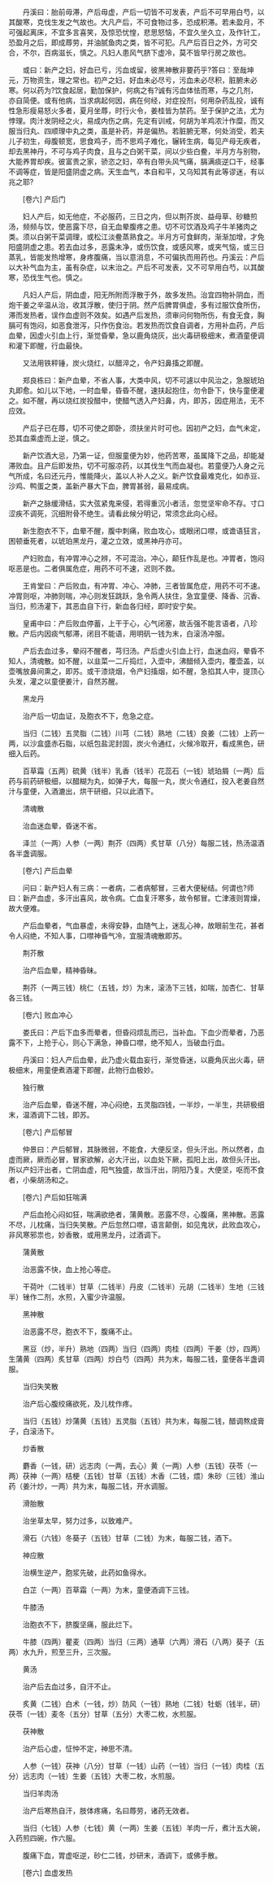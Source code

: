 <!-- { "loadSidebar": true } -->
　　丹溪曰：胎前毋滞，产后毋虚，产后一切皆不可发表，产后不可早用白芍，以其酸寒，克伐生发之气故也。大凡产后，不可食物过多，恐成积滞。若未盈月，不可强起离床，不宜多言喜笑，及惊恐忧惶，悲思怒恼，不宜久坐久立，及作针工，恐盈月之后，即成蓐劳，并油腻鱼肉之类，皆不可犯。凡产后百日之外，方可交合，不尔，百病滋长，慎之。凡妇人患风气脐下虚冷，莫不皆早行房之故也。

　　或曰：新产之妇，好血已亏，污血或留，彼黑神散非要药乎?答曰：至哉坤元，万物资生，理之常也。初产之妇，好血未必尽亏，污血未必尽积，脏腑未必寒。何以药为?饮食起居，勤加保护，何病之有?诚有污血体怯而寒，与之几剂，亦自简便。或有他病，当求病起何因，病在何经，对症投剂，何用杂药乱投，诚有性急形瘦易怒火多者，夏月坐蓐，时行火令，姜桂皆为禁药。至于保护之法，尤为悖理。肉汁发阴经之火，易成内伤之病，先定有训戒，何胡为羊鸡浓汁作糜，而又服当归丸、四顺理中丸之类，虽是补药，并是偏热。若脏腑无寒，何处消受，若夫儿子初生，母腹顿宽，思食鸡子，而不思鸡子难化，辗转生病，每见产母无疾者，却去黑神丹，不可与鸡子肉食，且与之白粥干菜，间以少些白鲞，半月方与别物，大能养胃却疾。彼富贵之家，骄恣之妇，卒有白带头风气痛，膈满痰逆口干，经事不调等症，皆是阳盛阴虚之病。天生血气，本自和平，又乌知其有此等谬迷，有以兆之耶? 

　　[卷六] 产后门 

　　妇人产后，如无他症，不必服药，三日之内，但以荆芥炭、益母草、砂糖煎汤，频频与饮，使恶露下尽，自无血晕腹疼之患。切不可饮酒及鸡子牛羊猪肉之类。须以白粥干菜调理，或松江淡鲞蒸熟食之。半月方可食鲜肉，渐渐加增，才免阳盛阴虚之患。若去血过多，恶露未净，或伤饮食，或感风寒，或夹气恼，或三日蒸乳，皆能发热增寒，身疼腹痛，当以意消息，不可偏执而用药也。丹溪云：产后以大补气血为主，虽有杂症，以末治之。产后不可发表，又不可早用白芍，以其酸寒，恐伐生气也。慎之。

　　凡妇人产后，阴血虚，阳无所附而浮散于外，故多发热。治宜四物补阴血，而炮干姜之辛温从治，收其浮散，使归于阴。然产后脾胃俱虚，多有过服饮食所伤，滞而发热者，误作血虚则不效矣。如遇产后发热，须审问何物所伤，有食无食，胸膈可有饱闷，如恶食泄泻，只作伤食治。若发热而饮食自调者，方用补血药，产后血晕，因虚火引血上行，渐觉昏晕，急以鹿角烧灰，出火毒研极细末，煮酒童便调和灌下即醒，行血最快。

　　又法用铁秤锤，炭火烧红，以醋淬之，令产妇鼻搐之即醒。

　　郑良栋曰：新产血晕，不省人事，大类中风，切不可遽以中风治之，急服琥珀丸即愈。如儿以下地，一时血晕，昏昏不醒，速扶起抱住，勿令卧下，快与童便灌之。如不醒，再以烧红炭投醋中，使醋气透入产妇鼻，内，即苏，因症用法，无不应效。

　　产后子已在蓐，切不可使之即卧，须扶坐片时可也。因初产之妇，血气未定，恐其血乘虚而上逆，慎之。

　　新产饮酒大忌，乃第一证，但服童便为妙，他药苦寒，虽属降下之品，却能凝滞败血。且产后即发热，切不可服凉药，以其伐生气而血凝也。若童便乃人身之元气所成，名曰还元丹，惟能降火，盖以人补人之义。新产饮食最难克化，如赤豆、沙鸡、鸭蛋之类，盖新产暴大下血，脾胃甚弱，最易成病。

　　新产之脉缓滑结，实大弦紧鬼来侵，若得重沉小者活，忽觉坚牢命不存。寸口涩疾不调死，沉细附骨不绝生。请看此候分明记，常须念此向心经。

　　新生胞衣不下，血晕不醒，腹中刺痛，败血攻心，或眼闭口噤，或谵语狂言，困顿垂死者，以琥珀黑龙丹，灌之立效，或黑神丹亦可。

　　产妇败血，有冲胃冲心之辨，不可混治。冲心，颠狂作乱是也。冲胃者，饱闷呕恶是也。二者俱属危症，用药不可不速，迟则不救。

　　王肯堂曰：产后败血，有冲胃、冲心、冲肺，三者皆属危症，用药不可不速。冲胃则呕，冲肺则喘，冲心则发狂跳跃，急令两人扶住，急宜童便、降香、沉香、当归，煎汤灌下，其恶血自下行，新血各归经，即时安宁矣。

　　皇甫中曰：产后败血停蓄，上干于心，心气闭塞，故舌强不能言语者，八珍散。产后内因痰气郁滞，闭目不能语，用明矾一钱为末，白滚汤冲服。

　　产后去血过多，晕闷不醒者，芎归汤。产后虚火引血上行，血迷血闷，晕昏不知人，清魂散。如不醒，以韭菜一二斤捣烂，入壶中，沸醋倾入壶内，覆壶盖，以壶嘴放鼻间熏之，即苏。或干漆烧烟，令产妇搐烟，如不醒，急掐其人中，提顶心头发，灌之以童便姜汁，自然苏醒。

　　黑龙丹

　　治产后一切血证，及胞衣不下，危急之症。

　　当归（二钱）五灵脂（二钱）川芎（二钱）熟地（二钱）良姜（二钱）上药一两，以沙盒盛赤石脂，以纸包盐泥封固，炭火令通红，火候冷取开，看成黑色，研细入后药。

　　百草霜（五两）硫黄（钱半）乳香（钱半）花蕊石（一钱）琥珀屑（一两）后药与前药研极细，以醋糊为丸，如弹子大，每服一丸，炭火令通红，投入老姜自然汁与童便，入酒漉出，烘干研细，只以此酒下。

　　清魂散

　　治血迷血晕，昏迷不省。

　　泽兰（一两）人参（一两）荆芥（四两）炙甘草（八分）每服二钱，热汤温酒各半盏调服。

　　[卷六] 产后血晕 

　　问曰：新产妇人有三病：一者病，二者病郁冒，三者大便秘结。何谓也?师曰：新产血虚，多汗出喜风，故令病。亡血复汗寒多，故令郁冒。亡津液则胃燥，故大便难。

　　产后血晕者，气血暴虚，未得安静，血随气上，迷乱心神，故眼前生花，甚者令人闷绝，不知人事，口噤神昏气冷，宜服清魂散即苏。

　　荆芥散

　　治产后血晕，精神昏昧。

　　荆芥（一两三钱）桃仁（五钱，炒）为末，滚汤下三钱，如喘，加杏仁、甘草各三钱。

　　[卷六] 败血冲心 

　　娄氏曰：产后下血多而晕者，但昏闷烦乱而已，当补血。下血少而晕者，乃恶露不下，上抢于心，则心下满急，神昏口噤，绝不知人，当破血行血。

　　丹溪曰：妇人产后血晕，此乃虚火载血妄行，渐觉昏迷，以鹿角灰出火毒，研极细末，用童便煮酒灌下即醒，此物行血极妙。

　　独行散

　　治产后血晕，昏迷不醒，冲心闷绝，五灵脂四钱，一半炒，一半生，共研极细末，温酒调下二钱，即苏。

　　[卷六] 产后郁冒 

　　仲景曰：产后郁冒，其脉微弱，不能食，大便反坚，但头汗出。所以然者，血虚而厥，厥而必冒，冒家欲解，必大汗出，以血处下厥，孤阳上出，故但头汗出。所以产妇汗出者，亡阴血虚，阳气独盛，故当汗出，阴阳乃复。大便坚，呕而不食者，小柴胡汤和之。

　　[卷六] 产后如狂喘满 

　　产后血抢心闷如狂，喘满欲绝者，蒲黄散。恶露不尽，心腹痛，黑神散。恶露不尽，儿枕痛，当归失笑散。产后忽然口噤，语言颠倒，如见鬼状，此败血攻心，非风寒邪祟也，妙香散，或用黑龙丹，过酒调下。

　　蒲黄散

　　治恶露不快，血上抢心等症。

　　干荷叶（二钱半）甘草（二钱半）丹皮（二钱半）元胡（二钱半）生地（三钱半）锉作二剂，水煎，入蜜少许温服。

　　黑神散

　　治恶露不尽，胞衣不下，腹痛不止。

　　黑豆（炒，半升）熟地（四两）当归（四两）肉桂（四两）干姜（炒，四两）生蒲黄（四两）炙甘草（四两）炒白芍（四两）共为末，每服二钱，童便各半盏调服。

　　当归失笑散

　　治产后心腹绞痛欲死，及儿枕作疼。

　　当归（五钱）炒蒲黄（五钱）五灵脂（五钱）共为末，每服二钱，醋调熬成膏子，白滚汤下。

　　炒香散

　　麝香（一钱，研）远志肉（一两，去心）黄（一两）人参（五钱）茯苓（一两）茯神（一两）桔梗（五钱）甘草（五钱）木香（二钱，煨）朱砂（三钱）淮山药（姜汁炒，一两）共为末，每服二钱，开水调服。

　　滑胎散

　　治坐草太早，努力过多，以致难产。

　　滑石（六钱）冬葵子（五钱）甘草（二钱）为末，每服二钱，酒下。

　　神应散

　　治横生逆产，胞浆先破，此药如鱼得水。

　　白芷（一两）百草霜（一两）为末，童便酒调下三钱。

　　牛膝汤

　　治胞衣不下，脐腹坚痛，服此烂下。

　　牛膝（四两）瞿麦（四两）当归（三两）通草（六两）滑石（八两）葵子（五两）水九升，煎至三升，三次服。

　　黄汤

　　治产后去血过多，自汗不止。

　　炙黄（二钱）白术（一钱，炒）防风（一钱）熟地（二钱）牡蛎（钱半，研）茯苓（一钱）麦冬（五分）甘草（五分）大枣二枚，水煎服。

　　茯神散

　　治产后心虚，怔忡不定，神思不清。

　　人参（一钱）茯神（八分）甘草（一钱）山药（一钱）当归（一钱）肉桂（五分）远志肉（一钱）生姜（五钱）大枣二枚，水煎服。

　　当归羊肉汤

　　治产后寒热自汗，肢体疼痛，名曰蓐劳，诸药无效者。

　　当归（七钱）人参（七钱）黄（一两）生姜（五钱）羊肉一斤，煮汁五大碗，入药煎四碗，作六服。

　　腹痛下血，胃虚呕逆，砂仁二钱，炒研末，酒调下，或佛手散。

　　[卷六] 血虚发热 

